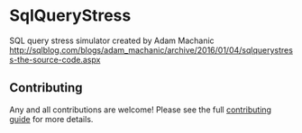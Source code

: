 # SqlQueryStress
SQL query stress simulator created by Adam Machanic http://sqlblog.com/blogs/adam_machanic/archive/2016/01/04/sqlquerystress-the-source-code.aspx


## Contributing

Any and all contributions are welcome! Please see the full [contributing guide](CONTRIBUTING.md) for more details.  